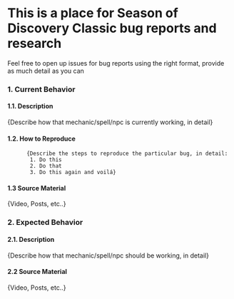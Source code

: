 # This is a place for Season of Discovery Classic bug reports and research
Feel free to open up issues for bug reports using the right format, provide as much detail as you can

### 1. Current Behavior
  #### 1.1. Description
{Describe how that mechanic/spell/npc is currently working, in detail}
  #### 1.2. How to Reproduce
          {Describe the steps to reproduce the particular bug, in detail:
           1. Do this
           2. Do that
           3. Do this again and voilá}
  #### 1.3  Source Material
{Video, Posts, etc..}
### 2. Expected Behavior
  #### 2.1. Description
{Describe how that mechanic/spell/npc should be working, in detail}
  #### 2.2 Source Material
{Video, Posts, etc..}

